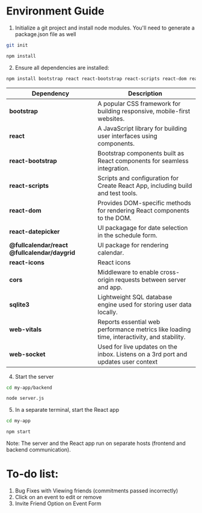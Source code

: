 
# Environment Guide

1. Initialize a git project and install node modules. You'll need to generate a package.json file as well
```bash
git init
```
```bash
npm install
```
2. Ensure all dependencies are installed:

```bash
npm install bootstrap react react-bootstrap react-scripts react-dom react-datepicker cors sqlite3 web-vitals react-time-picker react-icons ws
```
| Dependency         |Description                                                                 |
|-------------------|-----------------------------------------------------------------------------|
| **bootstrap**      | A popular CSS framework for building responsive, mobile-first websites.     |
| **react**          | A JavaScript library for building user interfaces using components.         |
| **react-bootstrap**| Bootstrap components built as React components for seamless integration.    |
| **react-scripts**  | Scripts and configuration for Create React App, including build and test tools. |
| **react-dom**      | Provides DOM-specific methods for rendering React components to the DOM.    |
|**react-datepicker**| UI packagage for date selection in the schedule form. |
|**@fullcalendar/react @fullcalendar/daygrid**| UI package for rendering calendar. | 
|**react-icons**| React icons |
| **cors**           | Middleware to enable cross-origin requests between server and app.          |
| **sqlite3**        | Lightweight SQL database engine used for storing user data locally.         |
| **web-vitals**     | Reports essential web performance metrics like loading time, interactivity, and stability. |
| **web-socket**| Used for live updates on the inbox. Listens on a 3rd port and updates user context |



4.  Start the server
```bash 
cd my-app/backend
```
```bash
node server.js
```
5. In a separate terminal, start the React app
```bash
cd my-app
```
```bash
npm start
```

Note: The server and the React app run on separate hosts (frontend and backend communication).


# To-do list:
1. Bug Fixes with Viewing friends (commitments passed incorrectly)
2. Click on an event to edit or remove
3. Invite Friend Option on Event Form
